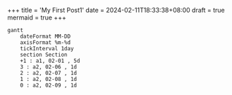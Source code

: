 +++
title = 'My First Post1'
date = 2024-02-11T18:33:38+08:00
draft = true
mermaid = true
+++

```mermaid
gantt
    dateFormat MM-DD
    axisFormat %m-%d
    tickInterval 1day
    section Section
    +1 : a1, 02-01 , 5d
    3 : a2, 02-06 , 1d
    2 : a2, 02-07 , 1d
    1 : a2, 02-08 , 1d
    0 : a2, 02-09 , 1d
```
